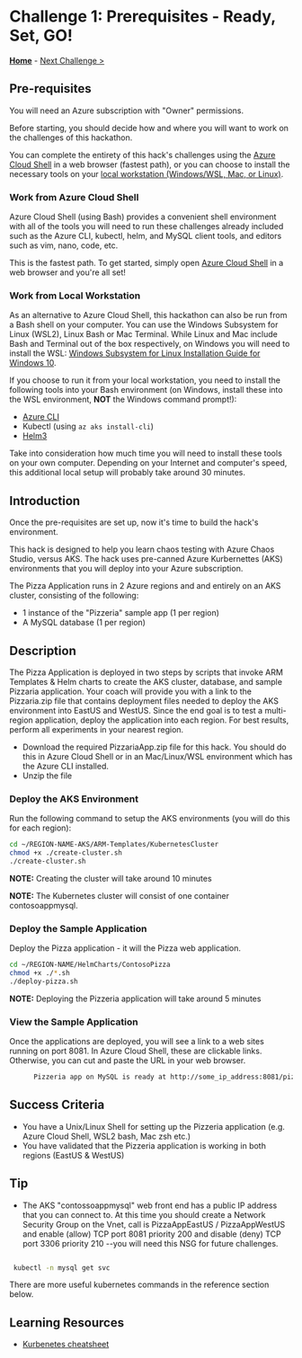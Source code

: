 # Challenge 1: Prerequisites - Ready, Set, GO!

**[Home](../README.md)** - [Next Challenge >](./Challenge-02.md)

## Pre-requisites

You will need an Azure subscription with "Owner" permissions.  

Before starting, you should decide how and where you will want to work on the challenges of this hackathon.

You can complete the entirety of this hack's challenges using the [Azure Cloud Shell](#work-from-azure-cloud-shell) in a web browser (fastest path), or you can choose to install the necessary tools on your [local workstation (Windows/WSL, Mac, or Linux)](#work-from-local-workstation).

### Work from Azure Cloud Shell

Azure Cloud Shell (using Bash) provides a convenient shell environment with all of the tools you will need to run these challenges already included such as the Azure CLI, kubectl, helm, and MySQL client tools, and editors such as vim, nano, code, etc. 

This is the fastest path. To get started, simply open [Azure Cloud Shell](https://shell.azure.com) in a web browser and you're all set!

### Work from Local Workstation

As an alternative to Azure Cloud Shell, this hackathon can also be run from a Bash shell on your computer. You can use the Windows Subsystem for Linux (WSL2), Linux Bash or Mac Terminal. While Linux and Mac include Bash and Terminal out of the box respectively, on Windows you will need to install the WSL: [Windows Subsystem for Linux Installation Guide for Windows 10](https://docs.microsoft.com/en-us/windows/wsl/install-win10).

If you choose to run it from your local workstation, you need to install the following tools into your Bash environment (on Windows, install these into the WSL environment, **NOT** the Windows command prompt!):

- [Azure CLI](https://docs.microsoft.com/en-us/cli/azure/)
- Kubectl (using `az aks install-cli`)
- [Helm3](https://helm.sh/docs/intro/install/) 

Take into consideration how much time you will need to install these tools on your own computer. Depending on your Internet and computer's speed, this additional local setup will probably take around 30 minutes.

## Introduction

Once the pre-requisites are set up, now it's time to build the hack's environment.  

This hack is designed to help you learn chaos testing with Azure Chaos Studio, versus AKS. The hack uses pre-canned Azure Kurbernettes (AKS) environments that you will deploy into your Azure subscription. 

The Pizza Application runs in 2 Azure regions and and entirely on an AKS cluster, consisting of the following:
 - 1 instance of the "Pizzeria" sample app (1 per region)
 - A MySQL database (1 per region)

## Description

The Pizza Application is deployed in two steps by scripts that invoke ARM Templates & Helm charts to create the AKS cluster, database, and sample Pizzaria application.  Your coach will provide you with a link to the Pizzaria.zip file that contains deployment files needed to deploy the AKS environment into EastUS and WestUS. Since the end goal is to test a multi-region application, deploy the application into each region. For best results, perform all experiments in your nearest region.

   - Download the required PizzariaApp.zip file for this hack. You should do this in Azure Cloud Shell or in an Mac/Linux/WSL environment which has the Azure CLI installed. 
   - Unzip the file 

### Deploy the AKS Environment

Run the following command to setup the AKS environments (you will do this for each region):

```bash
cd ~/REGION-NAME-AKS/ARM-Templates/KubernetesCluster
chmod +x ./create-cluster.sh
./create-cluster.sh

```

   **NOTE:** Creating the cluster will take around 10 minutes

   **NOTE:** The Kubernetes cluster will consist of one container contosoappmysql. 

### Deploy the Sample Application

Deploy the Pizza application - it will the Pizza web application.

```bash
cd ~/REGION-NAME/HelmCharts/ContosoPizza
chmod +x ./*.sh
./deploy-pizza.sh

```

**NOTE:** Deploying the Pizzeria application will take around 5 minutes

### View the Sample Application

Once the applications are deployed, you will see a link to a web sites running on port 8081. In Azure Cloud Shell, these are clickable links. Otherwise, you can cut and paste the URL in your web browser.
   
```bash
      Pizzeria app on MySQL is ready at http://some_ip_address:8081/pizzeria      
```

## Success Criteria

* You have a Unix/Linux Shell for setting up the Pizzeria application (e.g. Azure Cloud Shell, WSL2 bash, Mac zsh etc.)
* You have validated that the Pizzeria application is working in both regions (EastUS & WestUS)


## Tip

* The AKS "contossoappmysql" web front end has a public IP address that you can connect to. At this time you should create a Network Security Group on the Vnet, call is PizzaAppEastUS / PizzaAppWestUS and enable (allow) TCP port 8081 priority 200 and disable (deny) TCP port 3306 priority 210  --you will need this NSG for future challenges. 

```bash

 kubectl -n mysql get svc

```

There are more useful kubernetes commands in the reference section below.


## Learning Resources

* [Kurbenetes cheatsheet](https://kubernetes.io/docs/reference/kubectl/cheatsheet/)


